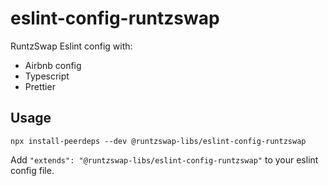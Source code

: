 # eslint-config-runtzswap

RuntzSwap Eslint config with:

- Airbnb config
- Typescript
- Prettier

## Usage

```
npx install-peerdeps --dev @runtzswap-libs/eslint-config-runtzswap
```

Add `"extends": "@runtzswap-libs/eslint-config-runtzswap"` to your eslint config file.
